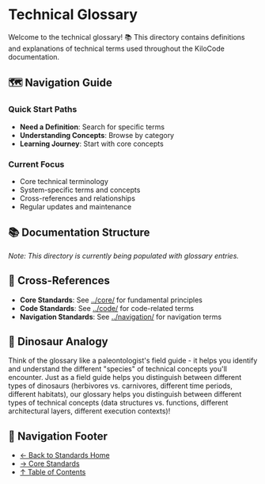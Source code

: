 # Technical Glossary

Welcome to the technical glossary! 📚 This directory contains definitions and explanations of technical terms used throughout the KiloCode documentation.

## 🗺️ Navigation Guide

### Quick Start Paths

- **Need a Definition**: Search for specific terms
- **Understanding Concepts**: Browse by category
- **Learning Journey**: Start with core concepts

### Current Focus

- Core technical terminology
- System-specific terms and concepts
- Cross-references and relationships
- Regular updates and maintenance

## 📚 Documentation Structure

_Note: This directory is currently being populated with glossary entries._

## 🔗 Cross-References

- **Core Standards**: See [../core/](../core/) for fundamental principles
- **Code Standards**: See [../code/](../code/) for code-related terms
- **Navigation Standards**: See [../navigation/](../navigation/) for navigation terms

## 🦕 Dinosaur Analogy

Think of the glossary like a paleontologist's field guide - it helps you identify and understand the different "species" of technical concepts you'll encounter. Just as a field guide helps you distinguish between different types of dinosaurs (herbivores vs. carnivores, different time periods, different habitats), our glossary helps you distinguish between different types of technical concepts (data structures vs. functions, different architectural layers, different execution contexts)!

## 🧭 Navigation Footer

- [← Back to Standards Home](../README.md)
- [→ Core Standards](../core/README.md)
- [↑ Table of Contents](../README.md)
